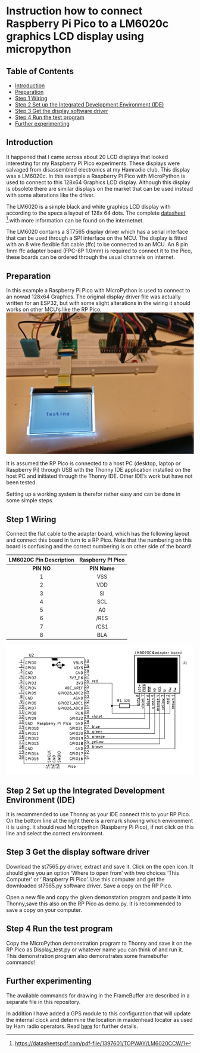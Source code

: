﻿
# Instruction how to connect Raspberry Pi Pico to a LM6020c graphics LCD display using micropython

## **Table of Contents**
+ [Introduction](#introduction)
+ [Preparation](#preparation)
+ [Step 1 Wiring](#step-1-wiring)
+ [Step 2 Set up the Integrated Development Environment (IDE)](#step-2-set-up-the-integrated-development-environment-ide)
+ [Step 3 Get the display software driver](#step-3-get-the-display-software-driver)
+ [Step 4 Run the test program](#step-4-run-the-test-program)
+ [Further experimenting](#further-experimenting)

## **Introduction**
It happened that I came across about 20 LCD displays that looked interesting for my Raspberry Pi Pico experiments. These displays were salvaged from disassembled electronics at my Hamradio club. This display was a LM6020c.
In this example a Raspberry Pi Pico with MicroPython is used to connect to this 128x64 Graphics LCD display. Although this display is obsolete there are similar displays on the market that can be used instead with some alterations like the driver.

The LM6020 is a simple black and white graphics LCD display with according to the specs a layout of 128x 64 dots. The complete [datasheet](https://datasheetspdf.com/pdf-file/1397601/TOPWAY/LM6020CCW/1) [^1].with more information can be found on the internetnet. 

The LM6020 contains a ST7565 display driver which has a serial interface that can be used through a SPI interface on the MCU.
The display is fitted with an 8 wire flexible flat cable (ffc) to be connected to an MCU. An 8 pin 1mm ffc adapter board (FPC-8P 1.0mm) is required to connect it to the Pico, these boards can be ordered through the usual channels on internet.

## **Preparation**
In this example a Raspberry Pi Pico with MicroPython is used to connect to an nowad 128x64 Graphics. The original display driver file was actually written for an ESP32, but with some slight alterations in the wiring it should works on other MCU’s like the RP Pico. 
![](/picture/LM6020%20testing.jpg)

It is assumed the RP Pico is connected to a host PC (desktop, laptop or Raspberry Pi) through USB with the Thonny IDE application installed on the host PC  and initiated through the Thonny IDE. Other IDE’s work but have not been tested.


Setting up a working system is therefor rather easy and can be done in some simple steps.
## **Step 1 Wiring**
Connect the flat cable to the adapter board, which has the following layout and connect this board in turn to a RP Pico. Note that the numbering on this board is confusing and the correct numbering is on other side of the board!

|**LM6020C Pin Description**|**Raspberry PI Pico**|
| :-: | :-: |
|**PIN NO**|**PIN Name**|**I/O**|**Descriptions**|**PIN Name**|**PIN NO**|
|1|VSS|Supply|Negative power supply,0V|GND|23|
|2|VDD|Supply|Positive power supply|3V3(OUT)|36|
|3|SI|I/O|Serial data input|GP19/SPI0\_SCK|24|
|4|SCL|I/O|Serial clock input|GP18/SPI0\_TX|25|
|5|A0|Input|<p>Register Select</p><p>A0 = H, Transferring the Display Data</p><p>A0 = L, Transferring the Control Data</p>|GP20|26|
|6|/RES|Input|<p>Reset signal</p><p>/RES = L, Initialization is executed</p><p>/RES = H, Normal running</p>|GP21|27|
|7|/CS1|Input|<p>Chip Select</p><p>/CS1=L, enable access to the LCD module</p><p>/CS1=H, disable access to the LCD module</p>|GP22|29|
|8|BLA|Power|Backlight Positive Supply|3V3 via resistor|36|

![This is the schematics](/picture/Pico%20-%20LM6020%20Schematics.png)
## **Step 2 Set up the Integrated Development Environment (IDE)**
It is recommended to use Thonny as your IDE connect this to your RP Pico.
On the bottom line at the right there is a remark showing which environment it is using. It should read Micropython (Raspberry Pi Pico), if not click on this line and select the correct environment.

## **Step 3 Get the display software driver**
Download the st7565.py driver, extract and save it.
Click on the open icon. It should give you an option ‘Where to open from’ with two choices ‘This Computer’ or ‘ Raspberry Pi Pico’. Use this computer and get the downloaded st7565.py software driver. Save a copy on the RP Pico.

Open a new file and copy the given demonstation program and paste it into Thonny,save this also on the RP Pico as demo.py. It is recommended to save a copy on your computer.
## **Step 4 Run the test program**
Copy the MicroPython demonstration program to Thonny and save it on the RP Pico as Display\_test.py or whatever name you can think of and run it.
This demonstration program also demonstrates some framebuffer commands!

## **Further experimenting**
The available commands for drawing in the FrameBuffer are described in a separate file in this repository.

In addition I have added a GPS module to this configuration that will update the internal clock and determine the location in maidenhead locator as used by Ham radio operators. Read [here](/GPS%20experiment/Adding%20GPS.md) for further details.


[^1]: <https://datasheetspdf.com/pdf-file/1397601/TOPWAY/LM6020CCW/1>
[^2]: https://github.com/nquest/micropython-st7565/blob/master/st7565.py
